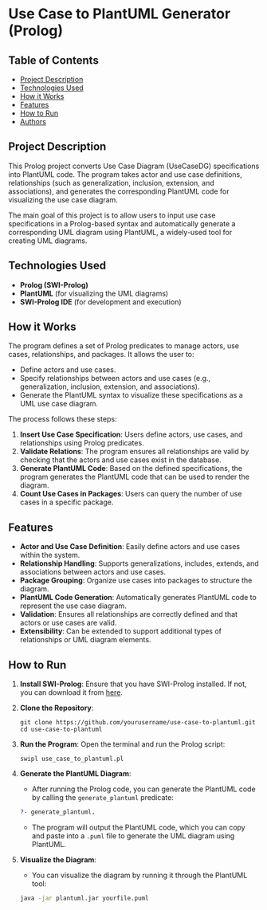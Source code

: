 # Use Case to PlantUML Generator (Prolog)

## Table of Contents

- [Project Description](#project-description)
- [Technologies Used](#technologies-used)
- [How it Works](#how-it-works)
- [Features](#features)
- [How to Run](#how-to-run)
- [Authors](#authors)

## Project Description

This Prolog project converts Use Case Diagram (UseCaseDG) specifications into PlantUML code. The program takes actor and use case definitions, relationships (such as generalization, inclusion, extension, and associations), and generates the corresponding PlantUML code for visualizing the use case diagram.

The main goal of this project is to allow users to input use case specifications in a Prolog-based syntax and automatically generate a corresponding UML diagram using PlantUML, a widely-used tool for creating UML diagrams.

## Technologies Used

- **Prolog (SWI-Prolog)**
- **PlantUML** (for visualizing the UML diagrams)
- **SWI-Prolog IDE** (for development and execution)

## How it Works

The program defines a set of Prolog predicates to manage actors, use cases, relationships, and packages. It allows the user to:
- Define actors and use cases.
- Specify relationships between actors and use cases (e.g., generalization, inclusion, extension, and associations).
- Generate the PlantUML syntax to visualize these specifications as a UML use case diagram.

The process follows these steps:
1. **Insert Use Case Specification**: Users define actors, use cases, and relationships using Prolog predicates.
2. **Validate Relations**: The program ensures all relationships are valid by checking that the actors and use cases exist in the database.
3. **Generate PlantUML Code**: Based on the defined specifications, the program generates the PlantUML code that can be used to render the diagram.
4. **Count Use Cases in Packages**: Users can query the number of use cases in a specific package.

## Features

- **Actor and Use Case Definition**: Easily define actors and use cases within the system.
- **Relationship Handling**: Supports generalizations, includes, extends, and associations between actors and use cases.
- **Package Grouping**: Organize use cases into packages to structure the diagram.
- **PlantUML Code Generation**: Automatically generates PlantUML code to represent the use case diagram.
- **Validation**: Ensures all relationships are correctly defined and that actors or use cases are valid.
- **Extensibility**: Can be extended to support additional types of relationships or UML diagram elements.

## How to Run

1. **Install SWI-Prolog**: Ensure that you have SWI-Prolog installed. If not, you can download it from [here](https://www.swi-prolog.org/Download.html).

2. **Clone the Repository**:
    ```
    git clone https://github.com/yourusername/use-case-to-plantuml.git
    cd use-case-to-plantuml
    ```

3. **Run the Program**:
    Open the terminal and run the Prolog script:
    ```
    swipl use_case_to_plantuml.pl
    ```

4. **Generate the PlantUML Diagram**:
    - After running the Prolog code, you can generate the PlantUML code by calling the `generate_plantuml` predicate:
    ```prolog
    ?- generate_plantuml.
    ```

    - The program will output the PlantUML code, which you can copy and paste into a `.puml` file to generate the UML diagram using PlantUML.

5. **Visualize the Diagram**:
    - You can visualize the diagram by running it through the PlantUML tool:
    ```bash
    java -jar plantuml.jar yourfile.puml
    ```
